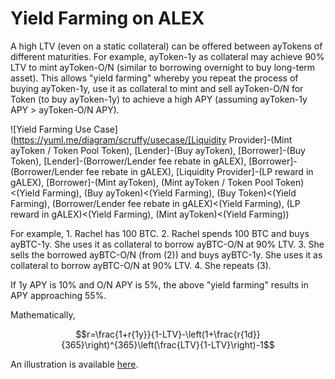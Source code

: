 # Yield Farming on ALEX

A high LTV \(even on a static collateral\) can be offered between ayTokens of different maturities. For example, ayToken-1y as collateral may achieve 90% LTV to mint ayToken-O/N \(similar to borrowing overnight to buy long-term asset\). This allows "yield farming" whereby you repeat the process of buying ayToken-1y, use it as collateral to mint and sell ayToken-O/N for Token \(to buy ayToken-1y\) to achieve a high APY \(assuming ayToken-1y APY &gt; ayToken-O/N APY\).

![Yield Farming Use Case](https://yuml.me/diagram/scruffy/usecase/[Liquidity Provider]-(Mint ayToken / Token Pool Token), [Lender]-(Buy ayToken), [Borrower]-(Buy Token), [Lender]-(Borrower/Lender fee rebate in gALEX), [Borrower]-(Borrower/Lender fee rebate in gALEX), [Liquidity Provider]-(LP reward in gALEX), [Borrower]-(Mint ayToken), (Mint ayToken / Token Pool Token)<(Yield Farming), (Buy ayToken)<(Yield Farming), (Buy Token)<(Yield Farming), (Borrower/Lender fee rebate in gALEX)<(Yield Farming), (LP reward in gALEX)<(Yield Farming), (Mint ayToken)<(Yield Farming))

For example, 1. Rachel has 100 BTC. 2. Rachel spends 100 BTC and buys ayBTC-1y. She uses it as collateral to borrow ayBTC-O/N at 90% LTV. 3. She sells the borrowed ayBTC-O/N \(from \(2\)\) and buys ayBTC-1y. She uses it as collateral to borrow ayBTC-O/N at 90% LTV. 4. She repeats \(3\).

If 1y APY is 10% and O/N APY is 5%, the above "yield farming" results in APY approaching 55%.

Mathematically,

$$r=\frac{1+r{1y}}{1-LTV}-\left(1+\frac{r{1d}}{365}\right)^{365}\left(\frac{LTV}{1-LTV}\right)-1$$

An illustration is available [here](https://docs.google.com/spreadsheets/d/1L-52KHFl7O_h22Fg4gpZKczdPEXuAt5yAh2gX3BQP58/edit?usp=sharing).

